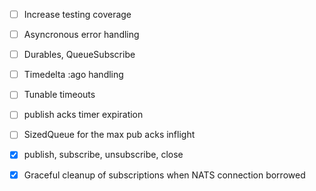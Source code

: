 
- [ ] Increase testing coverage
- [ ] Asyncronous error handling
- [ ] Durables, QueueSubscribe
- [ ] Timedelta :ago handling
- [ ] Tunable timeouts
- [ ] publish acks timer expiration
- [ ] SizedQueue for the max pub acks inflight
- [X] publish, subscribe, unsubscribe, close
- [X] Graceful cleanup of subscriptions when NATS connection borrowed

